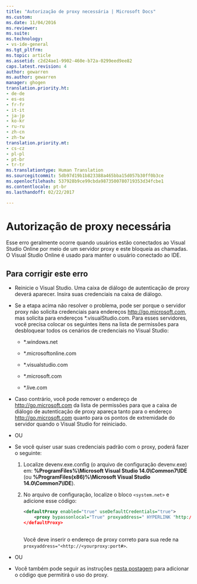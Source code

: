 ```yaml
---
title: "Autorização de proxy necessária | Microsoft Docs"
ms.custom: 
ms.date: 11/04/2016
ms.reviewer: 
ms.suite: 
ms.technology:
- vs-ide-general
ms.tgt_pltfrm: 
ms.topic: article
ms.assetid: c2d24ae1-9902-460e-b72a-0299eed9ee82
caps.latest.revision: 4
author: gewarren
ms.author: gewarren
manager: ghogen
translation.priority.ht:
- de-de
- es-es
- fr-fr
- it-it
- ja-jp
- ko-kr
- ru-ru
- zh-cn
- zh-tw
translation.priority.mt:
- cs-cz
- pl-pl
- pt-br
- tr-tr
ms.translationtype: Human Translation
ms.sourcegitcommit: 5db97d19b1b823388a465bba15d057b30ff0b3ce
ms.openlocfilehash: 537928b9ce99cbda9873500780719353d34fcbe1
ms.contentlocale: pt-br
ms.lasthandoff: 02/22/2017

---
```

# <a name="proxy-authorization-required"></a>Autorização de proxy necessária
Esse erro geralmente ocorre quando usuários estão conectados ao Visual Studio Online por meio de um servidor proxy e este bloqueia as chamadas. O Visual Studio Online é usado para manter o usuário conectado ao IDE.  
  
## <a name="to-correct-this-error"></a>Para corrigir este erro  
  
-   Reinicie o Visual Studio. Uma caixa de diálogo de autenticação de proxy deverá aparecer. Insira suas credenciais na caixa de diálogo.  
  
-   Se a etapa acima não resolver o problema, pode ser porque o servidor proxy não solicita credenciais para endereços http://go.microsoft.com, mas solicita para endereços *.visualStudio.com. Para esses servidores, você precisa colocar os seguintes itens na lista de permissões para desbloquear todos os cenários de credenciais no Visual Studio:  
  
    -   *.windows.net  
  
    -   *.microsoftonline.com  
  
    -   *.visualstudio.com  
  
    -   *.microsoft.com  
  
    -   *.live.com  
  
-   Caso contrário, você pode remover o endereço de http://go.microsoft.com da lista de permissões para que a caixa de diálogo de autenticação de proxy apareça tanto para o endereço http://go.microsoft.com quanto para os pontos de extremidade do servidor quando o Visual Studio for reiniciado.  
  
-   OU  
  
-   Se você quiser usar suas credenciais padrão com o proxy, poderá fazer o seguinte:  
  
    1.  Localize devenv.exe.config (o arquivo de configuração devenv.exe) em: **%ProgramFiles%\Microsoft Visual Studio 14.0\Common7\IDE** (ou **%ProgramFiles(x86)%\Microsoft Visual Studio 14.0\Common7\IDE**).  
  
    2.  No arquivo de configuração, localize o bloco `<system.net>` e adicione esse código:  
  
        ```xml  
        <defaultProxy enabled="true" useDefaultCredentials="true">  
            <proxy bypassonlocal="True" proxyaddress=" HYPERLINK "http://<yourproxy:port#" http://<yourproxy:port#>"/>  
        </defaultProxy>  
  
        ```  
  
         Você deve inserir o endereço de proxy correto para sua rede na `proxyaddress="<http://<yourproxy:port#>`.  
  
-   OU  
  
-   Você também pode seguir as instruções [nesta postagem](http://blogs.msdn.com/b/rido/archive/2010/05/06/how-to-connect-to-tfs-through-authenticated-web-proxy.aspx) para adicionar o código que permitirá o uso do proxy.
